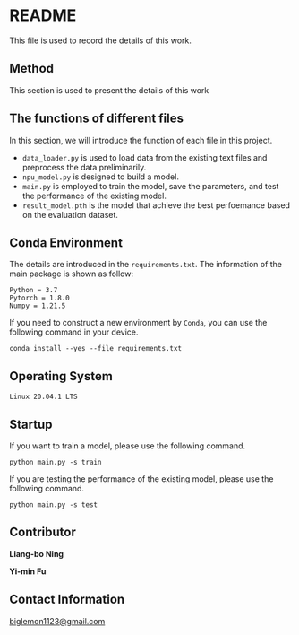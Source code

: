 # README
This file is used to record the details of this work.

## Method
This section is used to present the details of this work

## The functions of different files
In this section, we will introduce the function of each file in this project. 
- ```data_loader.py``` is used to load data from the existing text files and preprocess the data preliminarily.
- ```npu_model.py``` is designed to build a model.
- ```main.py``` is employed to train the model, save the parameters, and test the performance of the existing model.
- ```result_model.pth``` is the model that achieve the best perfoemance based on the evaluation dataset.

## Conda Environment
The details are introduced in the ```requirements.txt```. The information of the main package is shown as follow:
```
Python = 3.7
Pytorch = 1.8.0
Numpy = 1.21.5
```
If you need to construct a new environment by ```Conda```, you can use the following command in your device.
```
conda install --yes --file requirements.txt
```

## Operating System
```
Linux 20.04.1 LTS
```
## Startup
If you want to train a model, please use the following command.
```
python main.py -s train
```
If you are testing the performance of the existing model, please use the following command.
```
python main.py -s test
```
## Contributor
**Liang-bo Ning**

**Yi-min Fu**

## Contact Information
biglemon1123@gmail.com
